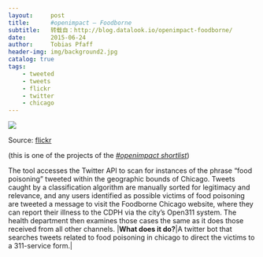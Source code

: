 ```yaml
---
layout:     post
title:      #openimpact — Foodborne
subtitle:   转载自：http://blog.datalook.io/openimpact-foodborne/
date:       2015-06-24
author:     Tobias Pfaff
header-img: img/background2.jpg
catalog: true
tags:
    - tweeted
    - tweets
    - flickr
    - twitter
    - chicago
---
```


![](http://blog.datalook.io/wp-content/uploads/2015/06/foodborne.jpg)


Source: [flickr](https://www.flickr.com/photos/99329675@N02/11064976153)

(this is one of the projects of the *[#openimpact shortlist](http://blog.datalook.io/openimpact-project-shortlist)*)

The tool accesses the Twitter API to scan for instances of the phrase “food poisoning” tweeted within the geographic bounds of Chicago. Tweets caught by a classification algorithm are manually sorted for legitimacy and relevance, and any users identified as possible victims of food poisoning are tweeted a message to visit the Foodborne Chicago website, where they can report their illness to the CDPH via the city’s Open311 system. The health department then examines those cases the same as it does those received from all other channels.
|**What does it do?**|A twitter bot that searches tweets related to food poisoning in chicago to direct the victims to a 311-service form.|
